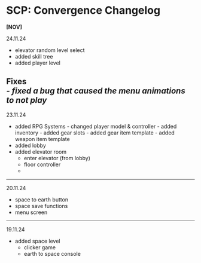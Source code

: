 # SCP: Convergence Changelog

<b>[NOV]</b>

24.11.24
- elevator random level select
- added skill tree
- added player level

Fixes<br>
<i>
      - fixed a bug that caused the menu animations to not play
</i>
----------------------------------------------------------

23.11.24
- added RPG Systems
      - changed player model & controller
      - added inventory
      - added gear slots
      - added gear item template
      - added weapon item template
- added lobby
- added elevator room
    - enter elevator (from lobby)
    - floor controller
    - 
----------------------------------------------------------

20.11.24
- space to earth button
- space save functions
- menu screen

----------------------------------------------------------
 
19.11.24
- added space level
    - clicker game
    - earth to space console
